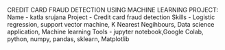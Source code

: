 CREDIT CARD FRAUD DETECTION USING MACHINE LEARNING PROJECT:
Name - katla srujana
Project - Credit card fraud detection
Skills - Logistic regression, support vector machine, K Nearest Negihbours, Data science application, Machine learning
Tools - jupyter notebook,Google Colab, python, numpy, pandas, sklearn, Matplotlib

